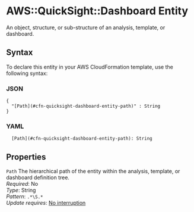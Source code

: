 # AWS::QuickSight::Dashboard Entity<a name="aws-properties-quicksight-dashboard-entity"></a>

An object, structure, or sub\-structure of an analysis, template, or dashboard\.

## Syntax<a name="aws-properties-quicksight-dashboard-entity-syntax"></a>

To declare this entity in your AWS CloudFormation template, use the following syntax:

### JSON<a name="aws-properties-quicksight-dashboard-entity-syntax.json"></a>

```
{
  "[Path](#cfn-quicksight-dashboard-entity-path)" : String
}
```

### YAML<a name="aws-properties-quicksight-dashboard-entity-syntax.yaml"></a>

```
  [Path](#cfn-quicksight-dashboard-entity-path): String
```

## Properties<a name="aws-properties-quicksight-dashboard-entity-properties"></a>

`Path` <a name="cfn-quicksight-dashboard-entity-path"></a>
The hierarchical path of the entity within the analysis, template, or dashboard definition tree\.  
_Required_: No  
_Type_: String  
_Pattern_: `.*\S.*`  
_Update requires_: [No interruption](https://docs.aws.amazon.com/AWSCloudFormation/latest/UserGuide/using-cfn-updating-stacks-update-behaviors.html#update-no-interrupt)
